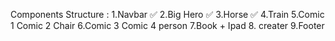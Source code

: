 Components Structure : 
1.Navbar ✅
2.Big Hero ✅
3.Horse ✅
4.Train
5.Comic 1 
 Comic 2
Chair
6.Comic 3
Comic 4
person
7.Book + Ipad
8. creater 
9.Footer